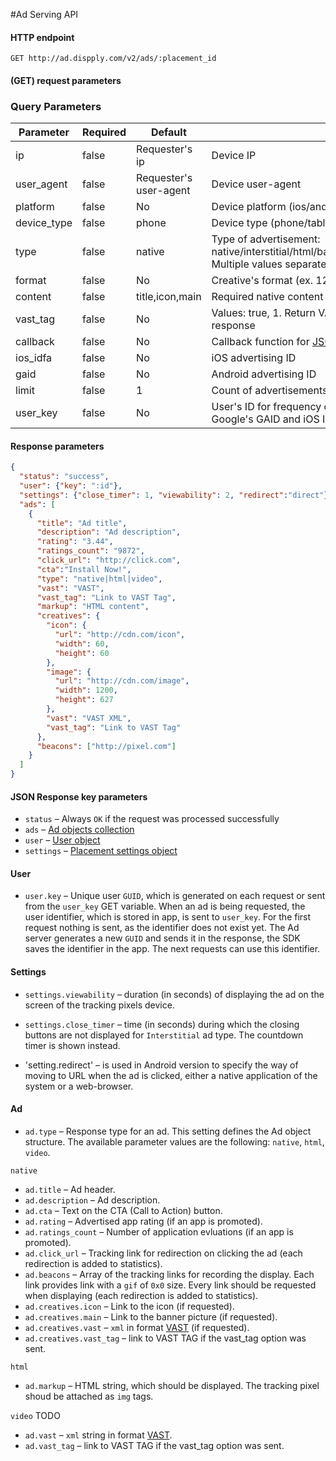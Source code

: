 #Ad Serving API 

#### HTTP endpoint

`GET http://ad.dispply.com/v2/ads/:placement_id`

#### (GET) request parameters 

### Query Parameters

Parameter | Required | Default | Description
--------- | ------- | ------- | -----------
ip | false | Requester's ip | Device IP
user_agent | false | Requester's user-agent | Device user-agent
platform | false | No | Device platform (ios/android)
device_type | false | phone | Device type (phone/tablet)
type | false | native | Type of advertisement: native/interstitial/html/banner/video/native_video/rewarded_video. Multiple values separated by "\|"
format | false | No | Creative's format (ex. 120x80)
content | false | title,icon,main | Required native content separated by comma: title,desc,icon,main
vast_tag | false | No | Values: true, 1. Return VAST Tag link instead of VAST XML in response
callback | false | No | Callback function for [JSONP](https://en.wikipedia.org/wiki/JSONP) request
ios_idfa | false| No | iOS advertising ID
gaid | false | No | Android advertising ID
limit | false | 1 | Count of advertisements
user_key | false | No | User's ID for frequency capping and profile (replacement for Google's GAID and iOS IFA when disabled ad tracking in iOS 10)

#### Response parameters

```json
{
  "status": "success",
  "user": {"key": ":id"},
  "settings": {"close_timer": 1, "viewability": 2, "redirect":"direct"},
  "ads": [
    {
      "title": "Ad title",
      "description": "Ad description",
      "rating": "3.44",
      "ratings_count": "9872",
      "click_url": "http://click.com",
      "cta":"Install Now!",
      "type": "native|html|video",
      "vast": "VAST",
      "vast_tag": "Link to VAST Tag",
      "markup": "HTML content",
      "creatives": {
        "icon": {
          "url": "http://cdn.com/icon",
          "width": 60,
          "height": 60
        },
        "image": {
          "url": "http://cdn.com/image",
          "width": 1200,
          "height": 627
        },
        "vast": "VAST XML",
        "vast_tag": "Link to VAST Tag"
      },
      "beacons": ["http://pixel.com"]
    }
  ]
}
```

#### JSON Response key parameters

* `status` – Always `OK` if the request was processed successfully 
* `ads` – [Ad objects collection](#ad)
* `user` – [User object](#user)
* `settings` – [Placement settings object](#settings)

#### User

* `user.key` – Unique user `GUID`, which is generated on each request or sent from the `user_key` GET variable.
When an ad is being requested, the user identifier, which is stored in app, is sent to `user_key`. For the first request nothing is sent, as the identifier does not exist yet. The Ad server generates a new `GUID` and sends it in the response, 
the SDK saves the identifier in the app. The next requests can use this identifier. 

#### Settings

* `settings.viewability` – duration (in seconds) of displaying the ad on the screen of the tracking pixels device. 

* `settings.close_timer` – time (in seconds) during which the closing buttons are not displayed for `Interstitial` ad type. The countdown timer is shown instead.

* 'setting.redirect' – is used in Android version to specify the way of moving to URL when the ad is clicked, either a native application of the system or a web-browser.

#### Ad

* `ad.type` – Response type for an ad. This setting defines the Ad object structure. The available parameter values are the following: `native`, `html`, `video`.

`native`

* `ad.title` – Ad header.
* `ad.description` – Ad description.
* `ad.cta` – Text on the CTA (Call to Action) button.
* `ad.rating` – Advertised app rating (if an app is promoted).
* `ad.ratings_count` – Number of application evluations (if an app is promoted).
* `ad.click_url` – Tracking link for redirection on clicking the ad (each redirection is added to statistics).
* `ad.beacons` – Array of the tracking links for recording the display. Each link provides link with a `gif` of `0х0` size. Every link should be requested when displaying (each redirection is added to statistics).
* `ad.creatives.icon` – Link to the icon (if requested).
* `ad.creatives.main` – Link to the banner picture (if requested). 
* `ad.creatives.vast` – `xml` in format [VAST](https://www.iab.com/guidelines/digital-video-ad-serving-template-vast-3-0/) (if requested). 
* `ad.creatives.vast_tag` – link to VAST TAG if the vast_tag option was sent. 

`html`

* `ad.markup` – HTML string, which should be displayed. The tracking pixel shoud be attached as `img` tags.

`video` TODO

* `ad.vast` – `xml` string in format [VAST](https://www.iab.com/guidelines/digital-video-ad-serving-template-vast-3-0/).
* `ad.vast_tag` – link to VAST TAG if the vast_tag option was sent.
